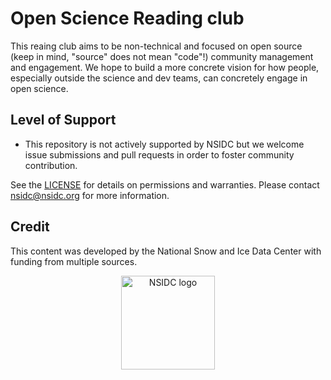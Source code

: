 # Open Science Reading club

This reaing club aims to be non-technical and focused on open source (keep in mind, "source" does not mean "code"!) community management and engagement. We hope to build a more concrete vision for how people, especially outside the science and dev teams, can concretely engage in open science.


## Level of Support

* This repository is not actively supported by NSIDC but we welcome issue submissions and
  pull requests in order to foster community contribution.

See the [LICENSE](LICENSE) for details on permissions and warranties. Please contact
nsidc@nsidc.org for more information.


## Credit

This content was developed by the National Snow and Ice Data Center with funding from
multiple sources.

<p align="center">
  <img alt="NSIDC logo" src="https://nsidc.org/themes/custom/nsidc/logo.svg" width="150" />
</p>
